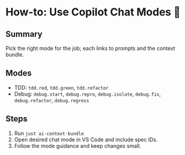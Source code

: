 # How-to: Use Copilot Chat Modes 💬

## Summary
Pick the right mode for the job; each links to prompts and the context bundle.

## Modes
- TDD: `tdd.red`, `tdd.green`, `tdd.refactor`
- Debug: `debug.start`, `debug.repro`, `debug.isolate`, `debug.fix`, `debug.refactor`, `debug.regress`

## Steps
1) Run `just ai-context-bundle`
2) Open desired chat mode in VS Code and include spec IDs.
3) Follow the mode guidance and keep changes small.
